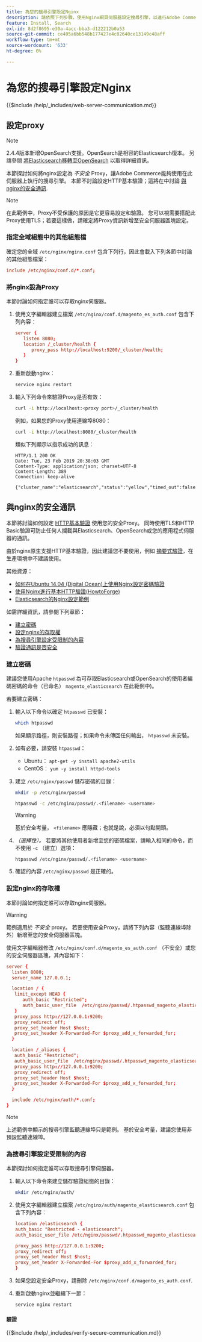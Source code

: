 ```yaml
---
title: 為您的搜尋引擎設定Nginx
description: 請依照下列步驟，使用Nginx網頁伺服器設定搜尋引擎，以進行Adobe Commerce和Magento Open Source的內部部署。
feature: Install, Search
exl-id: 8d2f8695-e30a-4acc-bba3-d122212b0a53
source-git-commit: ce405a6bb548b177427e4c02640ce13149c48aff
workflow-type: tm+mt
source-wordcount: '633'
ht-degree: 0%

---
```


# 為您的搜尋引擎設定Nginx

{{$include /help/_includes/web-server-communication.md}}

## 設定proxy

>[!NOTE]
>
>2.4.4版本新增OpenSearch支援。OpenSearch是相容的Elasticsearch復本。 另請參閱 [將Elasticsearch移轉至OpenSearch](../../../upgrade/prepare/opensearch-migration.md) 以取得詳細資訊。

本節探討如何將nginx設定為 *不安全* Proxy，讓Adobe Commerce能夠使用在此伺服器上執行的搜尋引擎。 本節不討論設定HTTP基本驗證；這將在中討論 [與nginx的安全通訊](#secure-communication-with-nginx).

>[!NOTE]
>
>在此範例中，Proxy不受保護的原因是它更容易設定和驗證。 您可以視需要搭配此Proxy使用TLS；若要這樣做，請確定將Proxy資訊新增至安全伺服器區塊設定。

### 指定全域組態中的其他組態檔

確定您的全域 `/etc/nginx/nginx.conf` 包含下列行，因此會載入下列各節中討論的其他組態檔案：

```conf
include /etc/nginx/conf.d/*.conf;
```

### 將nginx設為Proxy

本節討論如何指定誰可以存取nginx伺服器。

1. 使用文字編輯器建立檔案 `/etc/nginx/conf.d/magento_es_auth.conf` 包含下列內容：

   ```conf
   server {
      listen 8080;
      location /_cluster/health {
         proxy_pass http://localhost:9200/_cluster/health;
      }
   }
   ```

1. 重新啟動nginx：

   ```bash
   service nginx restart
   ```

1. 輸入下列命令來驗證Proxy是否有效：

   ```bash
   curl -i http://localhost:<proxy port>/_cluster/health
   ```

   例如，如果您的Proxy使用連線埠8080：

   ```bash
   curl -i http://localhost:8080/_cluster/health
   ```

   類似下列顯示以指示成功的訊息：

   ```terminal
   HTTP/1.1 200 OK
   Date: Tue, 23 Feb 2019 20:38:03 GMT
   Content-Type: application/json; charset=UTF-8
   Content-Length: 389
   Connection: keep-alive
   
   {"cluster_name":"elasticsearch","status":"yellow","timed_out":false,"number_of_nodes":1,"number_of_data_nodes":1,"active_primary_shards":5,"active_shards":5,"relocating_shards":0,"initializing_shards":0,"unassigned_shards":5,"delayed_unassigned_shards":0,"number_of_pending_tasks":0,"number_of_in_flight_fetch":0,"task_max_waiting_in_queue_millis":0,"active_shards_percent_as_number":50.0}
   ```

## 與nginx的安全通訊

本節將討論如何設定 [HTTP基本驗證](https://nginx.org/en/docs/http/ngx_http_auth_basic_module.html) 使用您的安全Proxy。 同時使用TLS和HTTP Basic驗證可防止任何人攔截與Elasticsearch、OpenSearch或您的應用程式伺服器的通訊。

由於nginx原生支援HTTP基本驗證，因此建議您不要使用，例如 [摘要式驗證](https://www.nginx.com/resources/wiki/modules/auth_digest/)，在生產環境中不建議使用。

其他資源：

* [如何在Ubuntu 14.04 (Digital Ocean)上使用Nginx設定密碼驗證](https://www.digitalocean.com/community/tutorials/how-to-set-up-password-authentication-with-nginx-on-ubuntu-14-04)
* [使用Nginx進行基本HTTP驗證(HowtoForge)](https://www.howtoforge.com/basic-http-authentication-with-nginx)
* [Elasticsearch的Nginx設定範例](https://gist.github.com/karmi/b0a9b4c111ed3023a52d)

如需詳細資訊，請參閱下列章節：

* [建立密碼](#create-a-password)
* [設定nginx的存取權](#set-up-access-to-nginx)
* [為搜尋引擎設定受限制的內容](#set-up-a-restricted-context-for-the-search-engine)
* [驗證通訊是否安全](#secure-communication-with-nginx)

### 建立密碼

建議您使用Apache `htpasswd` 為可存取Elasticsearch或OpenSearch的使用者編碼密碼的命令（已命名） `magento_elasticsearch` 在此範例中)。

若要建立密碼：

1. 輸入以下命令以確定 `htpasswd` 已安裝：

   ```bash
   which htpasswd
   ```

   如果顯示路徑，則安裝路徑；如果命令未傳回任何輸出， `htpasswd` 未安裝。

1. 如有必要，請安裝 `htpasswd`：

   * Ubuntu： `apt-get -y install apache2-utils`
   * CentOS： `yum -y install httpd-tools`

1. 建立 `/etc/nginx/passwd` 儲存密碼的目錄：

   ```bash
   mkdir -p /etc/nginx/passwd
   ```

   ```bash
   htpasswd -c /etc/nginx/passwd/.<filename> <username>
   ```

   >[!WARNING]
   >
   >基於安全考量， `<filename>` 應隱藏；也就是說，必須以句點開頭。

1. *（選擇性）。* 若要將其他使用者新增至您的密碼檔案，請輸入相同的命令，而不使用 `-c` （建立）選項：

   ```bash
   htpasswd /etc/nginx/passwd/.<filename> <username>
   ```

1. 確認的內容 `/etc/nginx/passwd` 是正確的。

### 設定nginx的存取權

本節討論如何指定誰可以存取nginx伺服器。

>[!WARNING]
>
>範例適用於 *不安全* proxy。 若要使用安全Proxy，請將下列內容（監聽連線埠除外）新增至您的安全伺服器區塊。

使用文字編輯器修改 `/etc/nginx/conf.d/magento_es_auth.conf` （不安全）或您的安全伺服器區塊，其內容如下：

```conf
server {
  listen 8080;
  server_name 127.0.0.1;

  location / {
   limit_except HEAD {
      auth_basic "Restricted";
      auth_basic_user_file  /etc/nginx/passwd/.htpasswd_magento_elasticsearch;
   }
   proxy_pass http://127.0.0.1:9200;
   proxy_redirect off;
   proxy_set_header Host $host;
   proxy_set_header X-Forwarded-For $proxy_add_x_forwarded_for;
  }

  location /_aliases {
   auth_basic "Restricted";
   auth_basic_user_file  /etc/nginx/passwd/.htpasswd_magento_elasticsearch;
   proxy_pass http://127.0.0.1:9200;
   proxy_redirect off;
   proxy_set_header Host $host;
   proxy_set_header X-Forwarded-For $proxy_add_x_forwarded_for;
  }

  include /etc/nginx/auth/*.conf;
}
```

>[!NOTE]
>
>上述範例中顯示的搜尋引擎監聽連線埠只是範例。 基於安全考量，建議您使用非預設監聽連線埠。

### 為搜尋引擎設定受限制的內容

本節探討如何指定誰可以存取搜尋引擎伺服器。

1. 輸入以下命令來建立儲存驗證組態的目錄：

   ```bash
   mkdir /etc/nginx/auth/
   ```

1. 使用文字編輯器建立檔案 `/etc/nginx/auth/magento_elasticsearch.conf` 包含下列內容：

   ```conf
   location /elasticsearch {
   auth_basic "Restricted - elasticsearch";
   auth_basic_user_file /etc/nginx/passwd/.htpasswd_magento_elasticsearch;
   
   proxy_pass http://127.0.0.1:9200;
   proxy_redirect off;
   proxy_set_header Host $host;
   proxy_set_header X-Forwarded-For $proxy_add_x_forwarded_for;
   }
   ```

1. 如果您設定安全Proxy，請刪除 `/etc/nginx/conf.d/magento_es_auth.conf`.
1. 重新啟動nginx並繼續下一節：

   ```bash
   service nginx restart
   ```

#### 驗證

{{$include /help/_includes/verify-secure-communication.md}}
